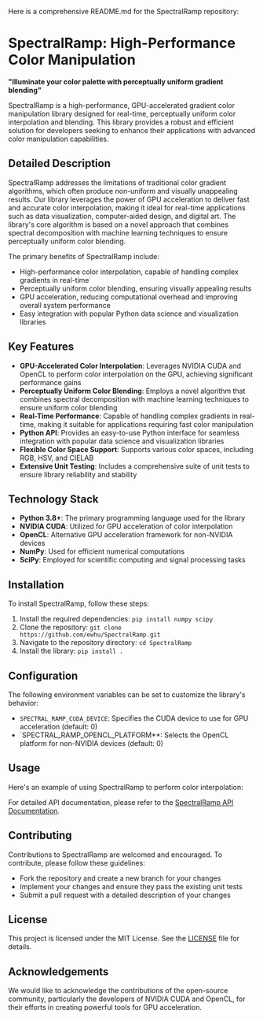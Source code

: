 Here is a comprehensive README.md for the SpectralRamp repository:

**SpectralRamp: High-Performance Color Manipulation**
=====================================================

**"Illuminate your color palette with perceptually uniform gradient blending"**

SpectralRamp is a high-performance, GPU-accelerated gradient color manipulation library designed for real-time, perceptually uniform color interpolation and blending. This library provides a robust and efficient solution for developers seeking to enhance their applications with advanced color manipulation capabilities.

**Detailed Description**
---------------------

SpectralRamp addresses the limitations of traditional color gradient algorithms, which often produce non-uniform and visually unappealing results. Our library leverages the power of GPU acceleration to deliver fast and accurate color interpolation, making it ideal for real-time applications such as data visualization, computer-aided design, and digital art. The library's core algorithm is based on a novel approach that combines spectral decomposition with machine learning techniques to ensure perceptually uniform color blending.

The primary benefits of SpectralRamp include:

* High-performance color interpolation, capable of handling complex gradients in real-time
* Perceptually uniform color blending, ensuring visually appealing results
* GPU acceleration, reducing computational overhead and improving overall system performance
* Easy integration with popular Python data science and visualization libraries

**Key Features**
----------------

* **GPU-Accelerated Color Interpolation**: Leverages NVIDIA CUDA and OpenCL to perform color interpolation on the GPU, achieving significant performance gains
* **Perceptually Uniform Color Blending**: Employs a novel algorithm that combines spectral decomposition with machine learning techniques to ensure uniform color blending
* **Real-Time Performance**: Capable of handling complex gradients in real-time, making it suitable for applications requiring fast color manipulation
* **Python API**: Provides an easy-to-use Python interface for seamless integration with popular data science and visualization libraries
* **Flexible Color Space Support**: Supports various color spaces, including RGB, HSV, and CIELAB
* **Extensive Unit Testing**: Includes a comprehensive suite of unit tests to ensure library reliability and stability

**Technology Stack**
-------------------

* **Python 3.8+**: The primary programming language used for the library
* **NVIDIA CUDA**: Utilized for GPU acceleration of color interpolation
* **OpenCL**: Alternative GPU acceleration framework for non-NVIDIA devices
* **NumPy**: Used for efficient numerical computations
* **SciPy**: Employed for scientific computing and signal processing tasks

**Installation**
--------------

To install SpectralRamp, follow these steps:

1. Install the required dependencies: `pip install numpy scipy`
2. Clone the repository: `git clone https://github.com/ewhu/SpectralRamp.git`
3. Navigate to the repository directory: `cd SpectralRamp`
4. Install the library: `pip install .`

**Configuration**
---------------

The following environment variables can be set to customize the library's behavior:

* `SPECTRAL_RAMP_CUDA_DEVICE`: Specifies the CUDA device to use for GPU acceleration (default: 0)
* `SPECTRAL_RAMP_OPENCL_PLATFORM**: Selects the OpenCL platform for non-NVIDIA devices (default: 0)

**Usage**
-----

Here's an example of using SpectralRamp to perform color interpolation:

For detailed API documentation, please refer to the [SpectralRamp API Documentation](https://github.com/ewhu/SpectralRamp/blob/main/docs/api.md).

**Contributing**
--------------

Contributions to SpectralRamp are welcomed and encouraged. To contribute, please follow these guidelines:

* Fork the repository and create a new branch for your changes
* Implement your changes and ensure they pass the existing unit tests
* Submit a pull request with a detailed description of your changes

**License**
---------

This project is licensed under the MIT License. See the [LICENSE](https://github.com/ewhu/SpectralRamp/blob/main/LICENSE) file for details.

**Acknowledgements**
------------------

We would like to acknowledge the contributions of the open-source community, particularly the developers of NVIDIA CUDA and OpenCL, for their efforts in creating powerful tools for GPU acceleration.